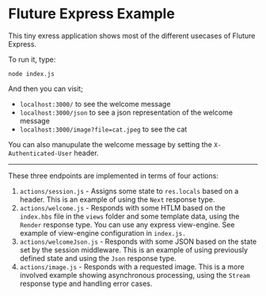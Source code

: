 # Fluture Express Example

This tiny exress application shows most of the different usecases of Fluture Express.

To run it, type:

```shell
node index.js
```

And then you can visit;

* `localhost:3000/` to see the welcome message
* `localhost:3000/json` to see a json representation of the welcome message
* `localhost:3000/image?file=cat.jpeg` to see the cat

You can also manupulate the welcome message by setting the
`X-Authenticated-User` header.

----

These three endpoints are implemented in terms of four actions:

1. `actions/session.js` - Assigns some state to `res.locals` based on a header.
   This is an example of using the `Next` response type.
2. `actions/welcome.js` - Responds with some HTLM based on the `index.hbs` file in
   the `views` folder and some template data, using the `Render` response type. You can use any express view-engine. See example of view-engine configuration in `index.js.`
3. `actions/welcomeJson.js` - Responds with some JSON based on the state set by
   the session middleware. This is an example of using previously defined state
   and using the `Json` response type.
4. `actions/image.js` - Responds with a requested image. This is a more
   involved example showing asynchronous processing, using the `Stream`
   response type and handling error cases.
